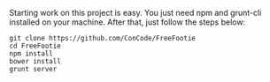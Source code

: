 Starting work on this project is easy. You just need npm and grunt-cli installed on your machine. After that, just follow the steps below:

    git clone https://github.com/ConCode/FreeFootie
    cd FreeFootie
    npm install
    bower install
    grunt server
